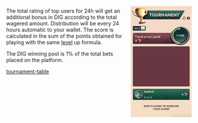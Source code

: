 <img align="right" style="padding:10px 5px 15px 20px;" height="300" src="../_media/tournament-screen.png">

The total rating of top users for 24h will get an additional bonus in DIG according to the total wagered amount. Distribution will be every 24 hours automatic to your wallet. The score is calculated in the sum of the points obtained for playing with the same [level](./levels.md "levels") up  formula.
 
The DIG winning pool is 1% of the total bets placed on the platform.

[tournament-table](../_data/tournament-table.md ':include')

